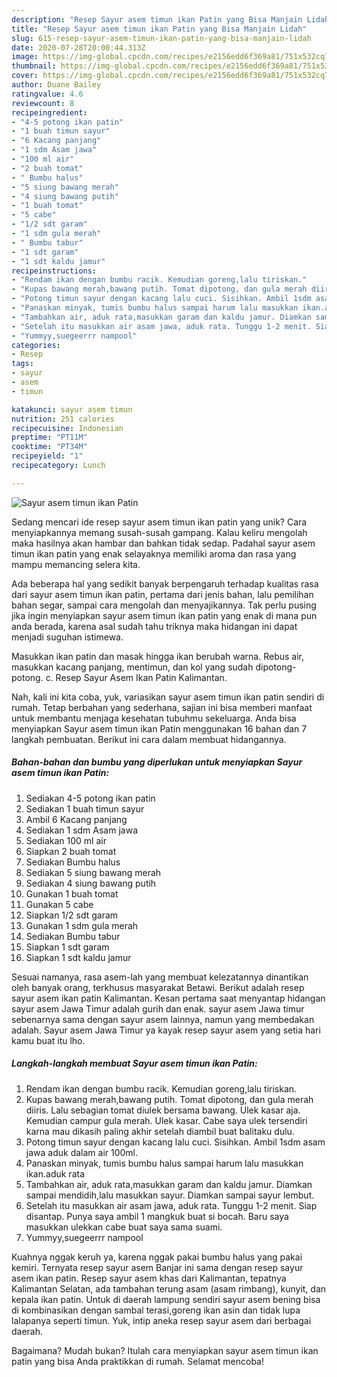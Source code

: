 ```yaml
---
description: "Resep Sayur asem timun ikan Patin yang Bisa Manjain Lidah"
title: "Resep Sayur asem timun ikan Patin yang Bisa Manjain Lidah"
slug: 615-resep-sayur-asem-timun-ikan-patin-yang-bisa-manjain-lidah
date: 2020-07-28T20:00:44.313Z
image: https://img-global.cpcdn.com/recipes/e2156edd6f369a81/751x532cq70/sayur-asem-timun-ikan-patin-foto-resep-utama.jpg
thumbnail: https://img-global.cpcdn.com/recipes/e2156edd6f369a81/751x532cq70/sayur-asem-timun-ikan-patin-foto-resep-utama.jpg
cover: https://img-global.cpcdn.com/recipes/e2156edd6f369a81/751x532cq70/sayur-asem-timun-ikan-patin-foto-resep-utama.jpg
author: Duane Bailey
ratingvalue: 4.6
reviewcount: 8
recipeingredient:
- "4-5 potong ikan patin"
- "1 buah timun sayur"
- "6 Kacang panjang"
- "1 sdm Asam jawa"
- "100 ml air"
- "2 buah tomat"
- " Bumbu halus"
- "5 siung bawang merah"
- "4 siung bawang putih"
- "1 buah tomat"
- "5 cabe"
- "1/2 sdt garam"
- "1 sdm gula merah"
- " Bumbu tabur"
- "1 sdt garam"
- "1 sdt kaldu jamur"
recipeinstructions:
- "Rendam ikan dengan bumbu racik. Kemudian goreng,lalu tiriskan."
- "Kupas bawang merah,bawang putih. Tomat dipotong, dan gula merah diiris. Lalu sebagian tomat diulek bersama bawang. Ulek kasar aja. Kemudian campur gula merah. Ulek kasar. Cabe saya ulek tersendiri karna mau dikasih paling akhir setelah diambil buat balitaku dulu."
- "Potong timun sayur dengan kacang lalu cuci. Sisihkan. Ambil 1sdm asam jawa aduk dalam air 100ml."
- "Panaskan minyak, tumis bumbu halus sampai harum lalu masukkan ikan.aduk rata"
- "Tambahkan air, aduk rata,masukkan garam dan kaldu jamur. Diamkan sampai mendidih,lalu masukkan sayur. Diamkan sampai sayur lembut."
- "Setelah itu masukkan air asam jawa, aduk rata. Tunggu 1-2 menit. Siap disantap. Punya saya ambil 1 mangkuk buat si bocah. Baru saya masukkan ulekkan cabe buat saya sama suami."
- "Yummyy,suegeerrr nampool"
categories:
- Resep
tags:
- sayur
- asem
- timun

katakunci: sayur asem timun 
nutrition: 251 calories
recipecuisine: Indonesian
preptime: "PT11M"
cooktime: "PT34M"
recipeyield: "1"
recipecategory: Lunch

---
```



![Sayur asem timun ikan Patin](https://img-global.cpcdn.com/recipes/e2156edd6f369a81/751x532cq70/sayur-asem-timun-ikan-patin-foto-resep-utama.jpg)

Sedang mencari ide resep sayur asem timun ikan patin yang unik? Cara menyiapkannya memang susah-susah gampang. Kalau keliru mengolah maka hasilnya akan hambar dan bahkan tidak sedap. Padahal sayur asem timun ikan patin yang enak selayaknya memiliki aroma dan rasa yang mampu memancing selera kita.

Ada beberapa hal yang sedikit banyak berpengaruh terhadap kualitas rasa dari sayur asem timun ikan patin, pertama dari jenis bahan, lalu pemilihan bahan segar, sampai cara mengolah dan menyajikannya. Tak perlu pusing jika ingin menyiapkan sayur asem timun ikan patin yang enak di mana pun anda berada, karena asal sudah tahu triknya maka hidangan ini dapat menjadi suguhan istimewa.

Masukkan ikan patin dan masak hingga ikan berubah warna. Rebus air, masukkan kacang panjang, mentimun, dan kol yang sudah dipotong-potong. c. Resep Sayur Asem Ikan Patin Kalimantan.


Nah, kali ini kita coba, yuk, variasikan sayur asem timun ikan patin sendiri di rumah. Tetap berbahan yang sederhana, sajian ini bisa memberi manfaat untuk membantu menjaga kesehatan tubuhmu sekeluarga. Anda bisa menyiapkan Sayur asem timun ikan Patin menggunakan 16 bahan dan 7 langkah pembuatan. Berikut ini cara dalam membuat hidangannya.

<!--inarticleads1-->

##### Bahan-bahan dan bumbu yang diperlukan untuk menyiapkan Sayur asem timun ikan Patin:

1. Sediakan 4-5 potong ikan patin
1. Sediakan 1 buah timun sayur
1. Ambil 6 Kacang panjang
1. Sediakan 1 sdm Asam jawa
1. Sediakan 100 ml air
1. Siapkan 2 buah tomat
1. Sediakan  Bumbu halus
1. Sediakan 5 siung bawang merah
1. Sediakan 4 siung bawang putih
1. Gunakan 1 buah tomat
1. Gunakan 5 cabe
1. Siapkan 1/2 sdt garam
1. Gunakan 1 sdm gula merah
1. Sediakan  Bumbu tabur
1. Siapkan 1 sdt garam
1. Siapkan 1 sdt kaldu jamur


Sesuai namanya, rasa asem-lah yang membuat kelezatannya dinantikan oleh banyak orang, terkhusus masyarakat Betawi. Berikut adalah resep sayur asem ikan patin Kalimantan. Kesan pertama saat menyantap hidangan sayur asem Jawa Timur adalah gurih dan enak. sayur asem Jawa timur sebenarnya sama dengan sayur asem lainnya, namun yang membedakan adalah. Sayur asem Jawa Timur ya kayak resep sayur asem yang setia hari kamu buat itu lho. 

<!--inarticleads2-->

##### Langkah-langkah membuat Sayur asem timun ikan Patin:

1. Rendam ikan dengan bumbu racik. Kemudian goreng,lalu tiriskan.
1. Kupas bawang merah,bawang putih. Tomat dipotong, dan gula merah diiris. Lalu sebagian tomat diulek bersama bawang. Ulek kasar aja. Kemudian campur gula merah. Ulek kasar. Cabe saya ulek tersendiri karna mau dikasih paling akhir setelah diambil buat balitaku dulu.
1. Potong timun sayur dengan kacang lalu cuci. Sisihkan. Ambil 1sdm asam jawa aduk dalam air 100ml.
1. Panaskan minyak, tumis bumbu halus sampai harum lalu masukkan ikan.aduk rata
1. Tambahkan air, aduk rata,masukkan garam dan kaldu jamur. Diamkan sampai mendidih,lalu masukkan sayur. Diamkan sampai sayur lembut.
1. Setelah itu masukkan air asam jawa, aduk rata. Tunggu 1-2 menit. Siap disantap. Punya saya ambil 1 mangkuk buat si bocah. Baru saya masukkan ulekkan cabe buat saya sama suami.
1. Yummyy,suegeerrr nampool


Kuahnya nggak keruh ya, karena nggak pakai bumbu halus yang pakai kemiri. Ternyata resep sayur asem Banjar ini sama dengan resep sayur asem ikan patin. Resep sayur asem khas dari Kalimantan, tepatnya Kalimantan Selatan, ada tambahan terung asam (asam rimbang), kunyit, dan kepala ikan patin. Untuk di daerah lampung sendiri sayur asem bening bisa di kombinasikan dengan sambal terasi,goreng ikan asin dan tidak lupa lalapanya seperti timun. Yuk, intip aneka resep sayur asem dari berbagai daerah. 

Bagaimana? Mudah bukan? Itulah cara menyiapkan sayur asem timun ikan patin yang bisa Anda praktikkan di rumah. Selamat mencoba!
